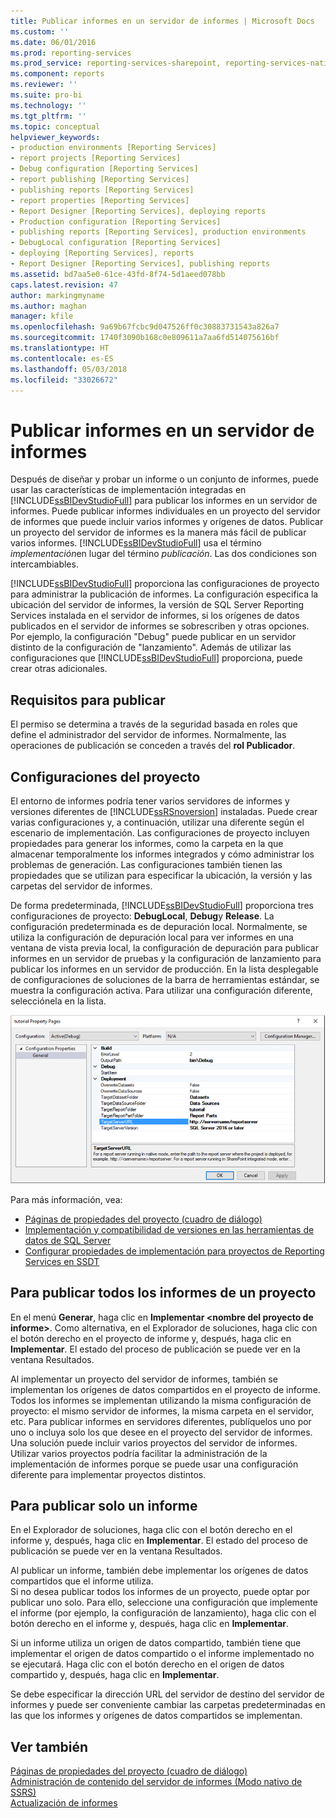 ```yaml
---
title: Publicar informes en un servidor de informes | Microsoft Docs
ms.custom: ''
ms.date: 06/01/2016
ms.prod: reporting-services
ms.prod_service: reporting-services-sharepoint, reporting-services-native
ms.component: reports
ms.reviewer: ''
ms.suite: pro-bi
ms.technology: ''
ms.tgt_pltfrm: ''
ms.topic: conceptual
helpviewer_keywords:
- production environments [Reporting Services]
- report projects [Reporting Services]
- Debug configuration [Reporting Services]
- report publishing [Reporting Services]
- publishing reports [Reporting Services]
- report properties [Reporting Services]
- Report Designer [Reporting Services], deploying reports
- Production configuration [Reporting Services]
- publishing reports [Reporting Services], production environments
- DebugLocal configuration [Reporting Services]
- deploying [Reporting Services], reports
- Report Designer [Reporting Services], publishing reports
ms.assetid: bd7aa5e0-61ce-43fd-8f74-5d1aeed078bb
caps.latest.revision: 47
author: markingmyname
ms.author: maghan
manager: kfile
ms.openlocfilehash: 9a69b67fcbc9d047526ff0c30883731543a826a7
ms.sourcegitcommit: 1740f3090b168c0e809611a7aa6fd514075616bf
ms.translationtype: HT
ms.contentlocale: es-ES
ms.lasthandoff: 05/03/2018
ms.locfileid: "33026672"
---
```

# <a name="publishing-reports-to-a-report-server"></a>Publicar informes en un servidor de informes
  Después de diseñar y probar un informe o un conjunto de informes, puede usar las características de implementación integradas en [!INCLUDE[ssBIDevStudioFull](../../includes/ssbidevstudiofull-md.md)] para publicar los informes en un servidor de informes. Puede publicar informes individuales en un proyecto del servidor de informes que puede incluir varios informes y orígenes de datos. Publicar un proyecto del servidor de informes es la manera más fácil de publicar varios informes. [!INCLUDE[ssBIDevStudioFull](../../includes/ssbidevstudiofull-md.md)] usa el término *implementación*en lugar del término *publicación*. Las dos condiciones son intercambiables.  
  
 [!INCLUDE[ssBIDevStudioFull](../../includes/ssbidevstudiofull-md.md)] proporciona las configuraciones de proyecto para administrar la publicación de informes. La configuración especifica la ubicación del servidor de informes, la versión de SQL Server Reporting Services instalada en el servidor de informes, si los orígenes de datos publicados en el servidor de informes se sobrescriben y otras opciones. Por ejemplo, la configuración "Debug" puede publicar en un servidor distinto de la configuración de "lanzamiento". Además de utilizar las configuraciones que [!INCLUDE[ssBIDevStudioFull](../../includes/ssbidevstudiofull-md.md)] proporciona, puede crear otras adicionales.  
 
## <a name="requirements-to-publish"></a>Requisitos para publicar
El permiso se determina a través de la seguridad basada en roles que define el administrador del servidor de informes. Normalmente, las operaciones de publicación se conceden a través del **rol Publicador**.  
  
## <a name="project-configurations"></a>Configuraciones del proyecto  
 El entorno de informes podría tener varios servidores de informes y versiones diferentes de [!INCLUDE[ssRSnoversion](../../includes/ssrsnoversion-md.md)] instaladas. Puede crear varias configuraciones y, a continuación, utilizar una diferente según el escenario de implementación. Las configuraciones de proyecto incluyen propiedades para generar los informes, como la carpeta en la que almacenar temporalmente los informes integrados y cómo administrar los problemas de generación. Las configuraciones también tienen las propiedades que se utilizan para especificar la ubicación, la versión y las carpetas del servidor de informes.  
  
 De forma predeterminada, [!INCLUDE[ssBIDevStudioFull](../../includes/ssbidevstudiofull-md.md)] proporciona tres configuraciones de proyecto: **DebugLocal**, **Debug**y **Release**. La configuración predeterminada es de depuración local. Normalmente, se utiliza la configuración de depuración local para ver informes en una ventana de vista previa local, la configuración de depuración para publicar informes en un servidor de pruebas y la configuración de lanzamiento para publicar los informes en un servidor de producción. En la lista desplegable de configuraciones de soluciones de la barra de herramientas estándar, se muestra la configuración activa. Para utilizar una configuración diferente, selecciónela en la lista.  
  
 ![ssrs_project_properties](../../reporting-services/reports/media/ssrs-project-properties.png) 
  
 Para más información, vea:
 + [Páginas de propiedades del proyecto (cuadro de diálogo)](../../reporting-services/tools/project-property-pages-dialog-box.md)
 + [Implementación y compatibilidad de versiones en las herramientas de datos de SQL Server](../../reporting-services/tools/deployment-and-version-support-in-sql-server-data-tools-ssrs.md)
 + [Configurar propiedades de implementación para proyectos de Reporting Services en SSDT](../../reporting-services/tools/set-deployment-properties-reporting-services.md)
  
## <a name="to-publish-all-reports-in-a-project"></a>Para publicar todos los informes de un proyecto  
  
En el menú **Generar**, haga clic en **Implementar \<nombre del proyecto de informe>**. Como alternativa, en el Explorador de soluciones, haga clic con el botón derecho en el proyecto de informe y, después, haga clic en **Implementar**. El estado del proceso de publicación se puede ver en la ventana Resultados.  
  
Al implementar un proyecto del servidor de informes, también se implementan los orígenes de datos compartidos en el proyecto de informe. Todos los informes se implementan utilizando la misma configuración de proyecto: el mismo servidor de informes, la misma carpeta en el servidor, etc. Para publicar informes en servidores diferentes, publíquelos uno por uno o incluya solo los que desee en el proyecto del servidor de informes. Una solución puede incluir varios proyectos del servidor de informes. Utilizar varios proyectos podría facilitar la administración de la implementación de informes porque se puede usar una configuración diferente para implementar proyectos distintos. 
  
## <a name="to-publish-a-single-report"></a>Para publicar solo un informe  
  
En el Explorador de soluciones, haga clic con el botón derecho en el informe y, después, haga clic en **Implementar**. El estado del proceso de publicación se puede ver en la ventana Resultados.  
  
 Al publicar un informe, también debe implementar los orígenes de datos compartidos que el informe utiliza.   
 Si no desea publicar todos los informes de un proyecto, puede optar por publicar uno solo. Para ello, seleccione una configuración que implemente el informe (por ejemplo, la configuración de lanzamiento), haga clic con el botón derecho en el informe y, después, haga clic en **Implementar**.  
  
 Si un informe utiliza un origen de datos compartido, también tiene que implementar el origen de datos compartido o el informe implementado no se ejecutará. Haga clic con el botón derecho en el origen de datos compartido y, después, haga clic en **Implementar**.  
  
 Se debe especificar la dirección URL del servidor de destino del servidor de informes y puede ser conveniente cambiar las carpetas predeterminadas en las que los informes y orígenes de datos compartidos se implementan.  

  
## <a name="see-also"></a>Ver también  
 [Páginas de propiedades del proyecto (cuadro de diálogo)](../../reporting-services/tools/project-property-pages-dialog-box.md)   
 [Administración de contenido del servidor de informes &#40;Modo nativo de SSRS&#41;](../../reporting-services/report-server/report-server-content-management-ssrs-native-mode.md)   
 [Actualización de informes](../../reporting-services/install-windows/upgrade-reports.md)  
  
  
